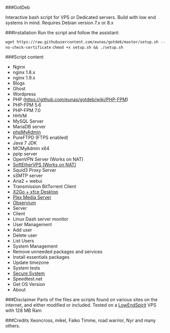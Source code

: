 ###GotDeb

Interactive bash script for VPS or Dedicated servers.
Build with low end systems in mind.
Requires Debian version 7.x or 8.x

###Installation
Run the script and follow the assistant:

`wget https://raw.githubusercontent.com/eunas/gotdeb/master/setup.sh --no-check-certificate`
`chmod +x setup.sh && ./setup.sh`

###Script content

* Nginx
 * nginx 1.8.x
 * nginx 1.9.x
* Blogs
 * Ghost
 * Wordpress
* PHP (https://github.com/eunas/gotdeb/wiki/PHP-FPM)
 * PHP-FPM 5.6
 * PHP-FPM 7.0
 * HHVM
* MySQL Server
* MariaDB server
* [phpMyAdmin](https://github.com/eunas/gotdeb/wiki/phpMyAdmin)
* PureFTPD (FTPS enabled)
* Java 7 JDK
* MCMyAdmin x64
* pptp server
* OpenVPN Server (Works on NAT)
* [SoftEtherVPS (Works on NAT)](https://github.com/eunas/gotdeb/wiki/SoftEtherVPN)
* Squid3 Proxy Server
* sSMTP server
* Aria2 + webui
* Transmission BitTorrent Client
* [X2Go + xfce Desktop](https://github.com/eunas/gotdeb/wiki/Remote-Desktop)
* [Plex Media Server](https://github.com/eunas/gotdeb/wiki/plexmediaserver)
* [Observium](https://github.com/eunas/gotdeb/wiki/Observium)
 * Server
 * Client
* Linux Dash server monitor
* User Management
 * Add user
 * Delete user
 * List Users
* System Management
 * Remove unneeded packages and services
 * Install essentials packages
 * Update timezone
 * System tests
 * [Secure System](https://github.com/eunas/gotdeb/wiki/Secure-System)
 * Speedtest.net
 * Get OS Version
* About


###Disclaimer
Parts of the files are scripts found on various sites on the internet, and either modified or included.
Tested on a [LowEndSpirit](http://lowendspirit.com/) VPS with 128 MB Ram

###Credits
Xeoncross, mikel, Falko Timme, road warrior, Nyr and many others.

